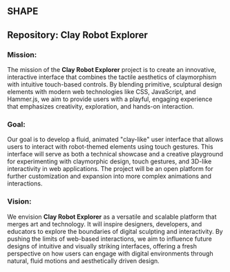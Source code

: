 SHAPE
---

## **Repository: Clay Robot Explorer**

### **Mission**:
The mission of the **Clay Robot Explorer** project is to create an innovative, interactive interface that combines the tactile aesthetics of claymorphism with intuitive touch-based controls. By blending primitive, sculptural design elements with modern web technologies like CSS, JavaScript, and Hammer.js, we aim to provide users with a playful, engaging experience that emphasizes creativity, exploration, and hands-on interaction.

### **Goal**:
Our goal is to develop a fluid, animated "clay-like" user interface that allows users to interact with robot-themed elements using touch gestures. This interface will serve as both a technical showcase and a creative playground for experimenting with claymorphic design, touch gestures, and 3D-like interactivity in web applications. The project will be an open platform for further customization and expansion into more complex animations and interactions.

### **Vision**:
We envision **Clay Robot Explorer** as a versatile and scalable platform that merges art and technology. It will inspire designers, developers, and educators to explore the boundaries of digital sculpting and interactivity. By pushing the limits of web-based interactions, we aim to influence future designs of intuitive and visually striking interfaces, offering a fresh perspective on how users can engage with digital environments through natural, fluid motions and aesthetically driven design.

